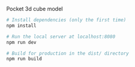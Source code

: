Pocket 3d cube model

``` bash
# Install dependencies (only the first time)
npm install

# Run the local server at localhost:8080
npm run dev

# Build for production in the dist/ directory
npm run build
```
